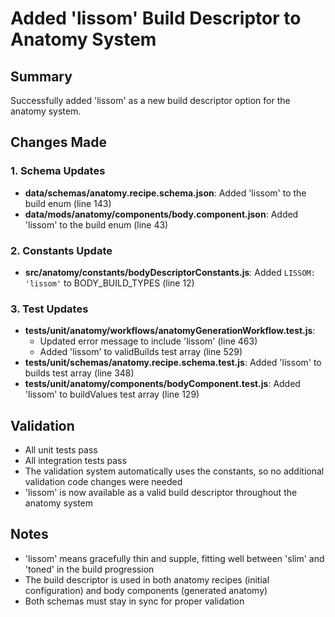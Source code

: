 # Added 'lissom' Build Descriptor to Anatomy System

## Summary
Successfully added 'lissom' as a new build descriptor option for the anatomy system.

## Changes Made

### 1. Schema Updates
- **data/schemas/anatomy.recipe.schema.json**: Added 'lissom' to the build enum (line 143)
- **data/mods/anatomy/components/body.component.json**: Added 'lissom' to the build enum (line 43)

### 2. Constants Update
- **src/anatomy/constants/bodyDescriptorConstants.js**: Added `LISSOM: 'lissom'` to BODY_BUILD_TYPES (line 12)

### 3. Test Updates
- **tests/unit/anatomy/workflows/anatomyGenerationWorkflow.test.js**: 
  - Updated error message to include 'lissom' (line 463)
  - Added 'lissom' to validBuilds test array (line 529)
- **tests/unit/schemas/anatomy.recipe.schema.test.js**: Added 'lissom' to builds test array (line 348)
- **tests/unit/anatomy/components/bodyComponent.test.js**: Added 'lissom' to buildValues test array (line 129)

## Validation
- All unit tests pass
- All integration tests pass  
- The validation system automatically uses the constants, so no additional validation code changes were needed
- 'lissom' is now available as a valid build descriptor throughout the anatomy system

## Notes
- 'lissom' means gracefully thin and supple, fitting well between 'slim' and 'toned' in the build progression
- The build descriptor is used in both anatomy recipes (initial configuration) and body components (generated anatomy)
- Both schemas must stay in sync for proper validation